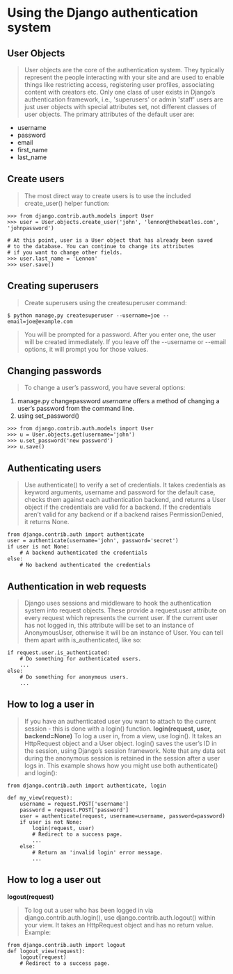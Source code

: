 # Using the Django authentication system
## User Objects
> User objects are the core of the authentication system. They typically represent the people interacting with your site and are used to enable things like restricting access, registering user profiles, associating content with creators etc. Only one class of user exists in Django’s authentication framework, i.e., 'superusers' or admin 'staff' users are just user objects with special attributes set, not different classes of user objects.
> The primary attributes of the default user are:
- username
- password
- email
- first_name
- last_name
## Create users
> The most direct way to create users is to use the included create_user() helper function:
```bazaar
>>> from django.contrib.auth.models import User
>>> user = User.objects.create_user('john', 'lennon@thebeatles.com', 'johnpassword')

# At this point, user is a User object that has already been saved
# to the database. You can continue to change its attributes
# if you want to change other fields.
>>> user.last_name = 'Lennon'
>>> user.save()
```
## Creating superusers
> Create superusers using the createsuperuser command:
```bazaar
$ python manage.py createsuperuser --username=joe --email=joe@example.com
```
> You will be prompted for a password. After you enter one, the user will be created immediately. If you leave off the --username or --email options, it will prompt you for those values.
## Changing passwords
> To change a user’s password, you have several options:
1. manage.py changepassword *username* offers a method of changing a user’s password from the command line.
2. using set_password()
```bazaar
>>> from django.contrib.auth.models import User
>>> u = User.objects.get(username='john')
>>> u.set_password('new password')
>>> u.save()
```
## Authenticating users
> Use authenticate() to verify a set of credentials. It takes credentials as keyword arguments, username and password for the default case, checks them against each authentication backend, and returns a User object if the credentials are valid for a backend. If the credentials aren’t valid for any backend or if a backend raises PermissionDenied, it returns None.
```bazaar
from django.contrib.auth import authenticate
user = authenticate(username='john', password='secret')
if user is not None:
    # A backend authenticated the credentials
else:
    # No backend authenticated the credentials
```
## Authentication in web requests
> Django uses sessions and middleware to hook the authentication system into request objects.
> These provide a request.user attribute on every request which represents the current user. If the current user has not logged in, this attribute will be set to an instance of AnonymousUser, otherwise it will be an instance of User.
> You can tell them apart with is_authenticated, like so:
```bazaar
if request.user.is_authenticated:
    # Do something for authenticated users.
    ...
else:
    # Do something for anonymous users.
    ...
```
## How to log a user in
> If you have an authenticated user you want to attach to the current session - this is done with a login() function.
**login(request, user, backend=None)**
> To log a user in, from a view, use login(). It takes an HttpRequest object and a User object. login() saves the user’s ID in the session, using Django’s session framework.
> Note that any data set during the anonymous session is retained in the session after a user logs in.
> This example shows how you might use both authenticate() and login():
```bazaar
from django.contrib.auth import authenticate, login

def my_view(request):
    username = request.POST['username']
    password = request.POST['password']
    user = authenticate(request, username=username, password=password)
    if user is not None:
        login(request, user)
        # Redirect to a success page.
        ...
    else:
        # Return an 'invalid login' error message.
        ...
```
## How to log a user out
**logout(request)**
> To log out a user who has been logged in via django.contrib.auth.login(), use django.contrib.auth.logout() within your view. It takes an HttpRequest object and has no return value. Example:
```bazaar
from django.contrib.auth import logout
def logout_view(request):
    logout(request)
    # Redirect to a success page.
```
